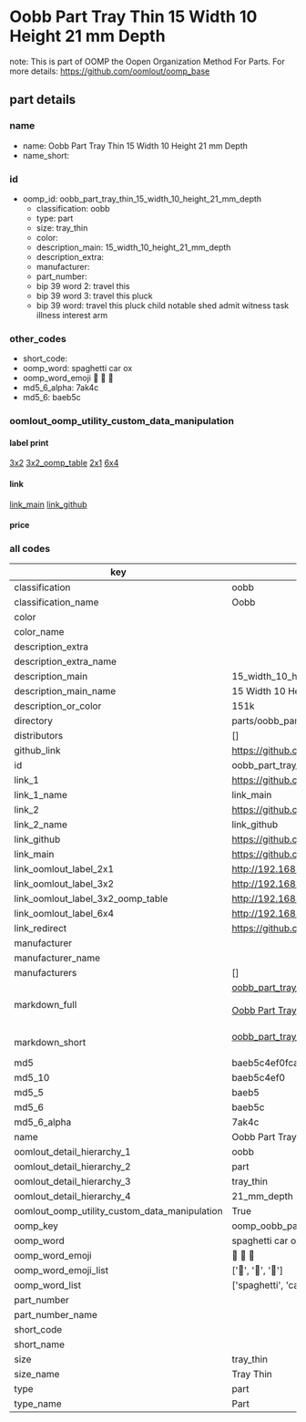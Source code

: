 # Oobb Part Tray Thin 15 Width 10 Height 21 mm Depth  

note: This is part of OOMP the Oopen Organization Method For Parts. For more details: https://github.com/oomlout/oomp_base

##  part details
  







### name
* name: Oobb Part Tray Thin 15 Width 10 Height 21 mm Depth
* name_short: 
### id
* oomp_id: oobb_part_tray_thin_15_width_10_height_21_mm_depth
  * classification: oobb
  * type: part
  * size: tray_thin
  * color: 
  * description_main: 15_width_10_height_21_mm_depth
  * description_extra: 
  * manufacturer: 
  * part_number: 
  * bip 39 word 2: travel this
  * bip 39 word 3: travel this pluck
  * bip 39 word: travel this pluck child notable shed admit witness task illness interest arm

### other_codes
* short_code: 
* oomp_word: spaghetti car ox
* oomp_word_emoji :spaghetti: :car: :ox:
* md5_6_alpha: 7ak4c
* md5_6: baeb5c






### oomlout_oomp_utility_custom_data_manipulation
#### label print
[3x2](http://192.168.1.245:1112/?label=oomp%207ak4c)
[3x2_oomp_table](http://192.168.1.108:1112/?label=oomp%207ak4c)
[2x1](http://192.168.1.242:1112/?label=oomp%207ak4c)
[6x4](http://192.168.1.55:1112/?label=oomp%207ak4c)    

#### link

[link_main](https://github.com/oomlout/oomlout_oomp_version_1_messy/tree/main/parts/oobb_part_tray_thin_15_width_10_height_21_mm_depth) [link_github](https://github.com/oomlout/oomlout_oomp_version_1_messy/tree/main/parts/oobb_part_tray_thin_15_width_10_height_21_mm_depth)                             

#### price







### all codes 
| key | value |  
| --- | --- |  
| classification | oobb |  
| classification_name | Oobb |  
| color |  |  
| color_name |  |  
| description_extra |  |  
| description_extra_name |  |  
| description_main | 15_width_10_height_21_mm_depth |  
| description_main_name | 15 Width 10 Height 21 mm Depth |  
| description_or_color | 151k |  
| directory | parts/oobb_part_tray_thin_15_width_10_height_21_mm_depth |  
| distributors | [] |  
| github_link | https://github.com/oomlout/oomlout_oomp_part_src/tree/main/parts/oobb_part_tray_thin_15_width_10_height_21_mm_depth |  
| id | oobb_part_tray_thin_15_width_10_height_21_mm_depth |  
| link_1 | https://github.com/oomlout/oomlout_oomp_version_1_messy/tree/main/parts/oobb_part_tray_thin_15_width_10_height_21_mm_depth |  
| link_1_name | link_main |  
| link_2 | https://github.com/oomlout/oomlout_oomp_version_1_messy/tree/main/parts/oobb_part_tray_thin_15_width_10_height_21_mm_depth |  
| link_2_name | link_github |  
| link_github | https://github.com/oomlout/oomlout_oomp_version_1_messy/tree/main/parts/oobb_part_tray_thin_15_width_10_height_21_mm_depth |  
| link_main | https://github.com/oomlout/oomlout_oomp_version_1_messy/tree/main/parts/oobb_part_tray_thin_15_width_10_height_21_mm_depth |  
| link_oomlout_label_2x1 | http://192.168.1.242:1112/?label=oomp%207ak4c |  
| link_oomlout_label_3x2 | http://192.168.1.245:1112/?label=oomp%207ak4c |  
| link_oomlout_label_3x2_oomp_table | http://192.168.1.108:1112/?label=oomp%207ak4c |  
| link_oomlout_label_6x4 | http://192.168.1.55:1112/?label=oomp%207ak4c |  
| link_redirect | https://github.com/oomlout/oomlout_oomp_version_1_messy/tree/main/parts/oobb_part_tray_thin_15_width_10_height_21_mm_depth |  
| manufacturer |  |  
| manufacturer_name |  |  
| manufacturers | [] |  
| markdown_full | [oobb_part_tray_thin_15_width_10_height_21_mm_depth](none)<br>[](none)<br>[Oobb Part Tray Thin 15 Width 10 Height 21 Mm Depth](none)<br><br> |  
| markdown_short | [oobb_part_tray_thin_15_width_10_height_21_mm_depth](none)<br><br> |  
| md5 | baeb5c4ef0fca077154b427f4d78373c |  
| md5_10 | baeb5c4ef0 |  
| md5_5 | baeb5 |  
| md5_6 | baeb5c |  
| md5_6_alpha | 7ak4c |  
| name | Oobb Part Tray Thin 15 Width 10 Height 21 mm Depth |  
| oomlout_detail_hierarchy_1 | oobb |  
| oomlout_detail_hierarchy_2 | part |  
| oomlout_detail_hierarchy_3 | tray_thin |  
| oomlout_detail_hierarchy_4 | 21_mm_depth |  
| oomlout_oomp_utility_custom_data_manipulation | True |  
| oomp_key | oomp_oobb_part_tray_thin_15_width_10_height_21_mm_depth |  
| oomp_word | spaghetti car ox |  
| oomp_word_emoji | :spaghetti: :car: :ox: |  
| oomp_word_emoji_list | [':spaghetti:', ':car:', ':ox:'] |  
| oomp_word_list | ['spaghetti', 'car', 'ox'] |  
| part_number |  |  
| part_number_name |  |  
| short_code |  |  
| short_name |  |  
| size | tray_thin |  
| size_name | Tray Thin |  
| type | part |  
| type_name | Part |  
